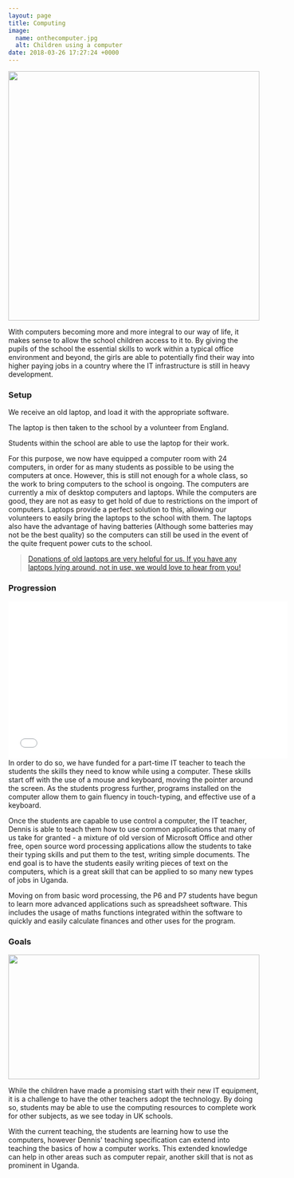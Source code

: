 ```yaml
---
layout: page
title: Computing
image:
  name: onthecomputer.jpg
  alt: Children using a computer
date: 2018-03-26 17:27:24 +0000
---
```

<a href="{{ site.url }}{{ site.baseurl }}/assets/images/{{ page.image.name }}"><img src="{{ site.url }}{{ site.baseurl }}/assets/images/{{ page.image.name }}" style="object-fit: cover; height: 500px; width: 100%;" /></a>

With computers becoming more and more integral to our way of life, it makes sense to allow the school children access to it to. By giving the pupils of the school the essential skills to work within a typical office environment and beyond, the girls are able to potentially find their way into higher paying jobs in a country where the IT infrastructure is still in heavy development.

### Setup

<div class="grid-x grid-margin-x">
<div class="cell shrink">
<i class="fa fa-laptop fa-5x fa-fw"></i>
</div>
<div class="cell small-9 medium-auto">
<p>We receive an old laptop, and load it with the appropriate software.</p>
</div>
<div class="cell shrink">
<i class="fa fa-plane fa-5x fa-fw"></i>
</div>
<div class="cell small-9 medium-auto">
<p>The laptop is then taken to the school by a volunteer from England.</p>
</div>
<div class="cell shrink">
<i class="fa fa-users fa-5x fa-fw"></i>
</div>
<div class="cell small-9 medium-auto">
<p>Students within the school are able to use the laptop for their work.</p>
</div>
</div>

For this purpose, we now have equipped a computer room with 24 computers, in order for as many students as possible to be using the computers at once. However, this is still not enough for a whole class, so the work to bring computers to the school is ongoing. The computers are currently a mix of desktop computers and laptops. While the computers are good, they are not as easy to get hold of due to restrictions on the import of computers. Laptops provide a perfect solution to this, allowing our volunteers to easily bring the laptops to the school with them. The laptops also have the advantage of having batteries (Although some batteries may not be the best quality) so the computers can still be used in the event of the quite frequent power cuts to the school.

<blockquote><a title="Contact" href="{{ site.url }}{{ site.baseurl }}/contact/">Donations of old laptops are very helpful for us. If you have any laptops lying around, not in use, we would love to hear from you!</a></blockquote>

### Progression

<div class="responsive-embed widescreen">
<iframe src="//www.youtube.com/embed/MU7MNkCBjxw?modestbranding=1&rel=0&showinfo=0&theme=light" width="560" height="315" frameborder="0" allowfullscreen="allowfullscreen"></iframe>
</div>
In order to do so, we have funded for a part-time IT teacher to teach the students the skills they need to know while using a computer. These skills start off with the use of a mouse and keyboard, moving the pointer around the screen. As the students progress further, programs installed on the computer allow them to gain fluency in touch-typing, and effective use of a keyboard.

Once the students are capable to use control a computer, the IT teacher, Dennis is able to teach them how to use common applications that many of us take for granted - a mixture of old version of Microsoft Office and other free, open source word processing applications allow the students to take their typing skills and put them to the test, writing simple documents. The end goal is to have the students easily writing pieces of text on the computers, which is a great skill that can be applied to so many new types of jobs in Uganda.

Moving on from basic word processing, the P6 and P7 students have begun to learn more advanced applications such as spreadsheet software. This includes the usage of maths functions integrated within the software to quickly and easily calculate finances and other uses for the program.

### Goals

<div class="grid-x grid-margin-x">
<div class="cell medium-4">
<a href="{{ site.url }}{{ site.baseurl }}/assets/images/computermessage.jpg"><img src="{{ site.url }}{{ site.baseurl }}/assets/images/computermessage.jpg" style="object-fit: cover; height: 250px; width: 100%;" /></a>
</div>
<div class="cell medium-8">
<p>While the children have made a promising start with their new IT equipment, it is a challenge to have the other teachers adopt the technology. By doing so, students may be able to use the computing resources to complete work for other subjects, as we see today in UK schools.</p>
<p>With the current teaching, the students are learning how to use the computers, however Dennis' teaching specification can extend into teaching the basics of how a computer works. This extended knowledge can help in other areas such as computer repair, another skill that is not as prominent in Uganda.</p>
</div>
</div>